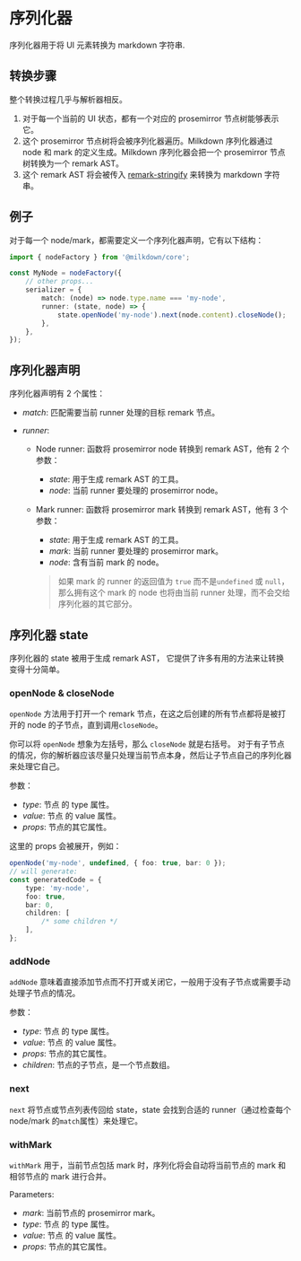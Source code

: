 # 序列化器

序列化器用于将 UI 元素转换为 markdown 字符串.

## 转换步骤

整个转换过程几乎与解析器相反。

1. 对于每一个当前的 UI 状态，都有一个对应的 prosemirror 节点树能够表示它。
2. 这个 prosemirror 节点树将会被序列化器遍历。Milkdown 序列化器通过 node 和 mark 的定义生成。Milkdown 序列化器会把一个 prosemirror 节点树转换为一个 remark AST。
3. 这个 remark AST 将会被传入 [remark-stringify](https://github.com/remarkjs/remark/tree/main/packages/remark-stringify) 来转换为 markdown 字符串。

## 例子

对于每一个 node/mark，都需要定义一个序列化器声明，它有以下结构：

```typescript
import { nodeFactory } from '@milkdown/core';

const MyNode = nodeFactory({
    // other props...
    serializer = {
        match: (node) => node.type.name === 'my-node',
        runner: (state, node) => {
            state.openNode('my-node').next(node.content).closeNode();
        },
    },
});
```

## 序列化器声明

序列化器声明有 2 个属性：

-   _match_: 匹配需要当前 runner 处理的目标 remark 节点。

-   _runner_:

    -   Node runner:
        函数将 prosemirror node 转换到 remark AST，他有 2 个参数：

        -   _state_: 用于生成 remark AST 的工具。
        -   _node_: 当前 runner 要处理的 prosemirror node。

    -   Mark runner:
        函数将 prosemirror mark 转换到 remark AST，他有 3 个参数：

        -   _state_: 用于生成 remark AST 的工具。
        -   _mark_: 当前 runner 要处理的 prosemirror mark。
        -   _node_: 含有当前 mark 的 node。

        > 如果 mark 的 runner 的返回值为 `true` 而不是`undefined` 或 `null`，
        > 那么拥有这个 mark 的 node 也将由当前 runner 处理，而不会交给序列化器的其它部分。

## 序列化器 state

序列化器的 state 被用于生成 remark AST，
它提供了许多有用的方法来让转换变得十分简单。

### openNode & closeNode

`openNode` 方法用于打开一个 remark 节点，在这之后创建的所有节点都将是被打开的 node 的子节点，直到调用`closeNode`。

你可以将 `openNode` 想象为左括号，那么 `closeNode` 就是右括号。 对于有子节点的情况，你的解析器应该尽量只处理当前节点本身，然后让子节点自己的序列化器来处理它自己。

参数：

-   _type_: 节点 的 type 属性。
-   _value_: 节点 的 value 属性。
-   _props_: 节点的其它属性。

这里的 props 会被展开，例如：

```typescript
openNode('my-node', undefined, { foo: true, bar: 0 });
// will generate:
const generatedCode = {
    type: 'my-node',
    foo: true,
    bar: 0,
    children: [
        /* some children */
    ],
};
```

### addNode

`addNode` 意味着直接添加节点而不打开或关闭它，一般用于没有子节点或需要手动处理子节点的情况。

参数：

-   _type_: 节点 的 type 属性。
-   _value_: 节点 的 value 属性。
-   _props_: 节点的其它属性。
-   _children_: 节点的子节点，是一个节点数组。

### next

`next` 将节点或节点列表传回给 state，state 会找到合适的 runner（通过检查每个 node/mark 的`match`属性）来处理它。

### withMark

`withMark` 用于，当前节点包括 mark 时，序列化将会自动将当前节点的 mark 和相邻节点的 mark 进行合并。

Parameters:

-   _mark_: 当前节点的 prosemirror mark。
-   _type_: 节点 的 type 属性。
-   _value_: 节点 的 value 属性。
-   _props_: 节点的其它属性。
